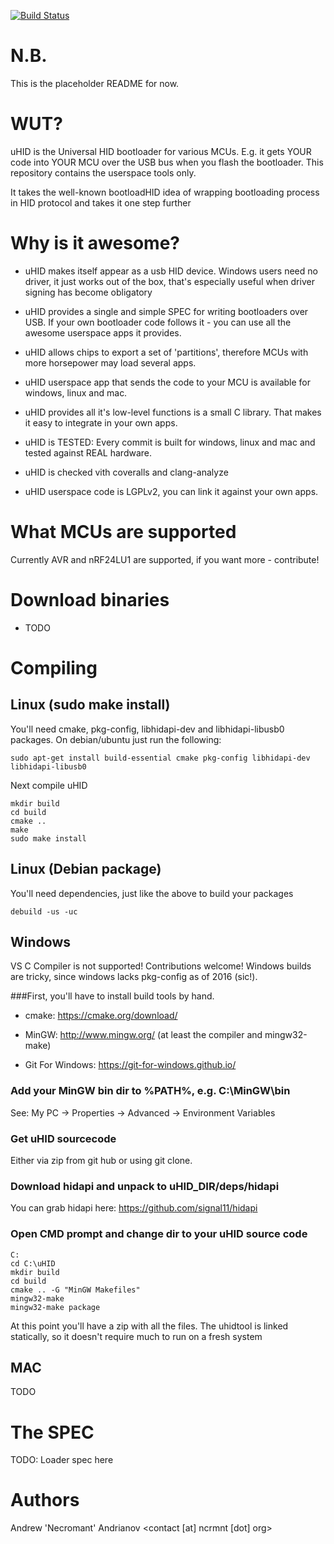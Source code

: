 [![Build Status](https://jenkins.ncrmnt.org/job/GithubCI/job/uhid/badge/icon)](https://jenkins.ncrmnt.org/job/GithubCI/job/uhid/)

# N.B.

This is the placeholder README for now.

# WUT?

uHID is the Universal HID bootloader for various MCUs. E.g. it gets YOUR code
into YOUR MCU over the USB bus when you flash the bootloader. This repository
contains the userspace tools only.

It takes the well-known bootloadHID idea of wrapping bootloading process in HID
protocol and takes it one step further

# Why is it awesome?

- uHID makes itself appear as a usb HID device. Windows users need no driver, it
just works out of the box, that's especially useful when driver signing has become
obligatory

- uHID provides a single and simple SPEC for writing bootloaders over USB. If your
own bootloader code follows it - you can use all the awesome userspace apps it
provides.

- uHID allows chips to export a set of 'partitions', therefore MCUs with more
horsepower may load several apps.

- uHID userspace app that sends the code to your MCU is available for windows,
linux and mac.

- uHID provides all it's low-level functions is a small C library. That makes it
easy to integrate in your own apps.

- uHID is TESTED: Every commit is built for windows, linux and mac and tested
against REAL hardware.

- uHID is checked vith coveralls and clang-analyze

- uHID userspace code is LGPLv2, you can link it against your own apps.

# What MCUs are supported
Currently AVR and nRF24LU1 are supported, if you want more - contribute!

# Download binaries

- TODO

# Compiling

## Linux (sudo make install)

You'll need cmake, pkg-config, libhidapi-dev and libhidapi-libusb0 packages.
On debian/ubuntu just run the following:
```
sudo apt-get install build-essential cmake pkg-config libhidapi-dev libhidapi-libusb0
```

Next compile uHID
```
mkdir build
cd build
cmake ..
make
sudo make install
```

## Linux (Debian package)

You'll need dependencies, just like the above to build your packages

```
debuild -us -uc
```

## Windows

VS C Compiler is not supported! Contributions welcome!
Windows builds are tricky, since windows lacks pkg-config as of 2016 (sic!).

###First, you'll have to install build tools by hand.

- cmake: https://cmake.org/download/

- MinGW: http://www.mingw.org/ (at least the compiler and mingw32-make)

- Git For Windows: https://git-for-windows.github.io/

### Add your MinGW bin dir to %PATH%, e.g. C:\\MinGW\\bin

See: My PC -> Properties -> Advanced -> Environment Variables

### Get uHID sourcecode

Either via zip from git hub or using git clone.

### Download hidapi and unpack to uHID_DIR/deps/hidapi

You can grab hidapi here: https://github.com/signal11/hidapi

### Open CMD prompt and change dir to your uHID source code

```
C:
cd C:\uHID
mkdir build
cd build
cmake .. -G "MinGW Makefiles"
mingw32-make
mingw32-make package
```

At this point you'll have a zip with all the files. The uhidtool is linked
statically, so it doesn't require much to run on a fresh system


## MAC

TODO


# The SPEC

TODO: Loader spec here

# Authors

Andrew 'Necromant' Andrianov <contact [at] ncrmnt [dot] org>
